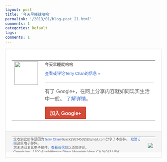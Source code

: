 ```yaml
---
layout: post
title: '今天早睡就哈哈'
permalink: '/2013/01/blog-post_21.html'
comments: 1
categories: Default
tags: 
comments: 1
---
```

<!-- X-Notifications: 1:68c591aeb0000000 -->

<div style="border:solid 1px #dfdfdf;color:#686868;font:13px Arial"><div style="background-color:#fff;padding:20px;"><table cellpadding="0" cellspacing="0"><tr><td style="padding-right:15px;vertical-align:top"><a href="https://plus.google.com/_/notifications/emlink?emr=14900066512970582018&amp;emid=CPDrqPnp-bQCFQpctAodfV8AAA&amp;path=%2F108643996575278738906&amp;dt=1358784293913&amp;uob=8"><img height="75" src="https://lh3.googleusercontent.com/-KKRGTyJ5Bl0/AAAAAAAAAAI/AAAAAAAAtnY/R4QEWIp3Ur0/s75-c-k-a/photo.jpg" style="border:solid 1px #cccccc;" width="75"/></a></td><td style="width:578px;color:#333;font:13px Arial;vertical-align:top"><div style="padding-bottom:10px">今天早睡就哈哈</div><a href="https://plus.google.com/_/notifications/emlink?emr=14900066512970582018&amp;emid=CPDrqPnp-bQCFQpctAodfV8AAA&amp;path=%2F108643996575278738906%2Fposts%2F3JurU1ckk94%3Fgpinv%3DAMIXal8r8r9FRhEyVtUiGTr1b8Ck0KlIhb--blOHyuSpjck5k3o6IVy8TOOuhsjMr-I6WdZ1kO3E3HrQew7rRdU8884GUavCDfG1-TtUC6abT6-i0cQ0zgY&amp;dt=1358784293913&amp;uob=8" style="color:#3366CC;text-decoration:none">查看或评论Terry Chan的信息 »</a><div style="margin-top:20px;border-top:solid 1px #dfdfdf"><div style="padding:15px 0;color:#686868;font:16px Arial">有了 Google+，在网上分享内容就如同现实生活中一般。 <a href="http://www.google.com/+/learnmore/" style="color:#3366CC;text-decoration:none">了解详情</a>。</div><a href="https://plus.google.com/_/notifications/emlink?emr=14900066512970582018&amp;emid=CPDrqPnp-bQCFQpctAodfV8AAA&amp;path=%2F%3Fgpinv%3DAMIXal8r8r9FRhEyVtUiGTr1b8Ck0KlIhb--blOHyuSpjck5k3o6IVy8TOOuhsjMr-I6WdZ1kO3E3HrQew7rRdU8884GUavCDfG1-TtUC6abT6-i0cQ0zgY&amp;dt=1358784293913&amp;uob=8" style="display:inline-block;padding:7px 15px;background-color:#d44b38; color:#fff;font-size:16px; font-weight:bold;border-radius:2px;-webkit-border-radius:2px; -moz-border-radius:2px;border:solid 1px #c43b28; white-space:nowrap;text-decoration:none">加入 Google+</a></div></td></tr></table></div><div style="border-top:solid 1px #dfdfdf;padding:0 20px; background-color:#f5f5f5"><table cellpadding="0" cellspacing="0" style="height:50px"><tbody><tr><td style="vertical-align:middle;width:100%; color:#636363;font:11px Arial; line-height:120%">您收到此邮件是因为<a href="https://plus.google.com/_/notifications/emlink?emr=14900066512970582018&amp;emid=CPDrqPnp-bQCFQpctAodfV8AAA&amp;path=%2F108643996575278738906%3Fgpinv%3DAMIXal8r8r9FRhEyVtUiGTr1b8Ck0KlIhb--blOHyuSpjck5k3o6IVy8TOOuhsjMr-I6WdZ1kO3E3HrQew7rRdU8884GUavCDfG1-TtUC6abT6-i0cQ0zgY&amp;dt=1358784293913&amp;uob=8" style="color:#3366CC;text-decoration:none">Terry Chan</a>与jack29834582t@gmail.com分享了本邮件。 <a href="https://plus.google.com/_/notifications/emlink?emr=14900066512970582018&amp;emid=CPDrqPnp-bQCFQpctAodfV8AAA&amp;path=%2F_%2Fnonplus%2Femailsettings%3Fgpinv%3DAMIXal8r8r9FRhEyVtUiGTr1b8Ck0KlIhb--blOHyuSpjck5k3o6IVy8TOOuhsjMr-I6WdZ1kO3E3HrQew7rRdU8884GUavCDfG1-TtUC6abT6-i0cQ0zgY%26est%3DADH5u8V8GvHY6DmC3uf0j5gNspDPOhSzBOy6VbSlNnsCB9I_wqKbl__YQI113mA0Jy4JOeAGAK1ETH6NRcYaLzDkAxLuhdsj3QYAcjo-o_7GxBu820x258DHa_ce_fwuLP8J0Upuw-9-svkX9QBtyFYrENJQmLu7TA&amp;dt=1358784293913&amp;uob=8" style="color:#3366CC;text-decoration:none">取消订阅</a>这些电子邮件。<br/>您无法回复此电子邮件。<a href="https://plus.google.com/_/notifications/emlink?emr=14900066512970582018&amp;emid=CPDrqPnp-bQCFQpctAodfV8AAA&amp;path=%2F108643996575278738906%2Fposts%2F3JurU1ckk94%3Fgpinv%3DAMIXal8r8r9FRhEyVtUiGTr1b8Ck0KlIhb--blOHyuSpjck5k3o6IVy8TOOuhsjMr-I6WdZ1kO3E3HrQew7rRdU8884GUavCDfG1-TtUC6abT6-i0cQ0zgY&amp;dt=1358784293913&amp;uob=8" style="color:#3366CC;text-decoration:none">查看该信息</a>以添加评论。<br/>Google Inc., 1600 Amphitheatre Pkwy, Mountain View, CA 94043 USA<br/></td><td><img src="https://ssl.gstatic.com/s2/oz/images/notifications/logo/google-plus-6617a72bb36cc548861652780c9e6ff1.png"/></td></tr></tbody></table></div></div>